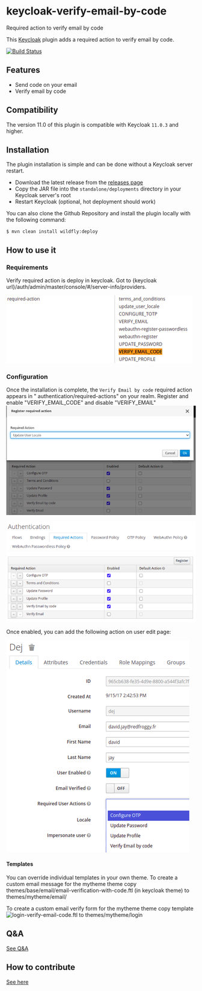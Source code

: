 # keycloak-verify-email-by-code

Required action to verify email by code

This [Keycloak](https://www.keycloak.org) plugin adds a required action to verify email by code.

[![Build Status](https://github.com/RedFroggy/keycloak-verify-email-by-code/actions/workflows/tag.yml/badge.svg)](https://github.com/RedFroggy/keycloak-verify-email-by-code)

## Features

* Send code on your email
* Verify email by code

## Compatibility

The version 11.0 of this plugin is compatible with Keycloak `11.0.3` and higher.

## Installation

The plugin installation is simple and can be done without a Keycloak server restart.

* Download the latest release from
  the [releases page](https://github.com/RedFroggy/keycloak-verify-email-by-code/releases)
* Copy the JAR file into the `standalone/deployments` directory in your Keycloak server's root
* Restart Keycloak (optional, hot deployment should work)

You can also clone the Github Repository and install the plugin locally with the following command:

```
$ mvn clean install wildfly:deploy
```

## How to use it

### Requirements

Verify required action is deploy in keycloak. Got to {keycloak url}/auth/admin/master/console/#/server-info/providers.

![server-info_providers](/assets/server-info_providers.png)

### Configuration

Once the installation is complete, the `Verify Email by code` required action appears in "
authentication/required-actions" on your realm. Register and enable "VERIFY_EMAIL_CODE" and disable "VERIFY_EMAIL"
![required-actions-conf](/assets/register-action.png)

![required-actions-conf](/assets/required-actions-conf.png)

Once enabled, you can add the following action on user edit page:

![verify-action-user](/assets/verify-action-user.png)

#### Templates

You can override individual templates in your own theme. To create a custom email message for the mytheme theme copy
themes/base/email/email-verification-with-code.ftl (in keycloak theme) to themes/mytheme/email/

To create a custom email verify form for the mytheme theme copy template
![login-verify-email-code.ftl](src/main/resources/theme-resources/templates/login-verify-email-code.ftl) to
themes/mytheme/login

## Q&A

[See Q&A](FAQ.md)

## How to contribute

[See here](CONTRIBUTING.en.md)